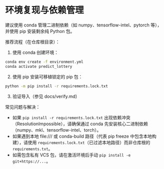 # 环境复现与依赖管理

建议使用 conda 管理二进制依赖（如 numpy、tensorflow-intel、pytorch 等），并使用 pip 安装剩余纯 Python 包。

推荐流程（在仓库根目录）：

1. 使用 conda 创建环境：

```bash
conda env create -f environment.yml
conda activate predict_lottery
```

2. 使用 pip 安装可移植锁定的 pip 包：

```bash
python -m pip install -r requirements.lock.txt
```

3. 验证导入（参见 docs/verify.md）

常见问题与解决：

- 如果 `pip install -r requirements.lock.txt` 出现依赖冲突（ResolutionImpossible），请确保通过 conda 先安装核心二进制依赖（numpy、mkl、tensorflow-intel、torch）。
- 如果遇到本地 file:/// 或 conda-build 路径（代表 pip freeze 中包含本地构建），请使用 `requirements.lock.txt`（已过滤本地路径）而非仓库根的 `requirements.txt`。
- 如需包含私有 VCS 包，请在激活环境后手动 `pip install -e git+https://...`。
